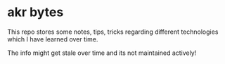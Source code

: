 # akr bytes

This repo stores some notes, tips, tricks  regarding different technologies which I have learned over time.

The info might get stale over time and its not maintained actively!